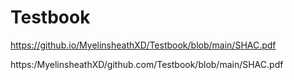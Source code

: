 # Testbook

https://github.io/MyelinsheathXD/Testbook/blob/main/SHAC.pdf

https:/MyelinsheathXD/github.com/Testbook/blob/main/SHAC.pdf
